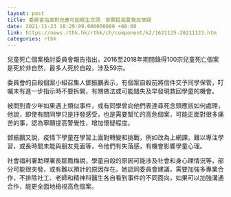 ```yaml
---
layout: post
title: 委員會指面對兒童可能輕生念頭　寧願提高警覺及懷疑
date: 2021-11-23 18:29:09.000000000 +08:00
link: https://news.rthk.hk/rthk/ch/component/k2/1621125-20211123.htm
categories: rthk
---
```


兒童死亡個案檢討委員會報告指出，2016至2018年期間錄得100宗兒童死亡個案是死於非自然，最多人死於自殺，涉及59宗。

委員會的自殺個案小組召集人鄧振鵬表示，有個案自殺前將信件交予同學保管，叮囑未有進一步指示時不要拆開，有關做法或可能錯失及早發現救回學童的機會。

被問到青少年如果遇上類似事件，或有同學曾向他們表達尋死念頭應該如何處理，他說，即使有關同學只是抒發感受，也是需要幫忙的高危個案，可能正面對很多痛苦的事，認為寧願提高警覺性，增加懷疑程度。

鄧振鵬又說，疫情下學童在學習上面對轉變和挑戰，例如改為上網課，難以專注學習，或長時間未能與朋友見面等，令他們有失落感，有機會影響學童心理。

社會福利署助理署長鄒鳳梅說，學童自殺的原因可能涉及社會和身心理情況等，部分可能很突發，或有難以預計的原因存在。她認同委員會建議，需要加強多專業合作，不排除社工、老師和精神科醫生各自看到事件的不同面向，如果可以加強溝通合作，能更全面地檢視高危個案。
